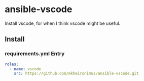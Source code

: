 # ansible-vscode
Install vscode, for when I think vscode might be useful.

## Install

### requirements.yml Entry

```yaml
roles:
  - name: vscode
    src: https://github.com/mkheironimus/ansible-vscode.git
```
